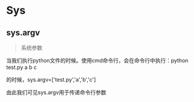 # Sys

## sys.argv

> 系统参数

当我们执行python文件的时候。使用cmd命令行，会在命令行中执行：python test.py a b c

的时候，sys.argv=['test.py','a','b','c']

由此我们可见sys.argv用于传递命令行参数

